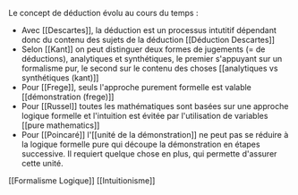 Le concept de déduction évolu au cours du temps :
- Avec [[Descartes]], la déduction est un processus intutitif dépendant donc du contenu des sujets de la déduction [[Déduction Descartes]]
- Selon [[Kant]] on peut distinguer deux formes de jugements (= de déductions), analytiques et synthétiques, le premier s'appuyant sur un formalisme pur, le second sur le contenu des choses [[analytiques vs synthétiques (kant)]]
- Pour [[Frege]], seuls l'approche purement formelle est valable [[démonstration (frege)]]
- Pour [[Russel]] toutes les mathématiques sont basées sur une approche logique formelle et l'intuition est évitée par l'utilisation de variables [[pure mathematics]]
- Pour [[Poincaré]] l'[[unité de la démonstration]] ne peut pas se réduire à la logique formelle pure qui découpe la démonstration en étapes successive. Il requiert quelque chose en plus, qui permette d'assurer cette unité.

[[Formalisme Logique]]
[[Intuitionisme]]
